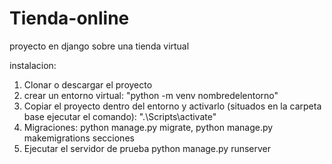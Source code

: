 # Tienda-online
proyecto en django sobre una tienda virtual

instalacion:
1) Clonar o descargar el proyecto
2) crear un entorno virtual:
  "python -m venv nombredelentorno"
3) Copiar el proyecto dentro del entorno y activarlo (situados en la carpeta base ejecutar el comando):
    ".\Scripts\activate"
4) Migraciones:
  python manage.py migrate,
  python manage.py makemigrations secciones
5) Ejecutar el servidor de prueba
  python manage.py runserver
